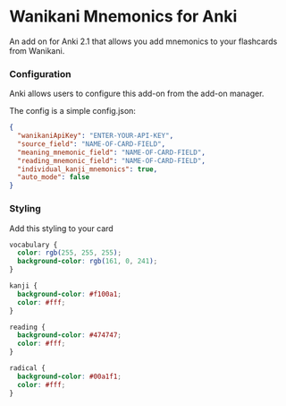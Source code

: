 # Wanikani Mnemonics for Anki

An add on for Anki 2.1 that allows you add mnemonics to your flashcards from Wanikani.

### Configuration

Anki allows users to configure this add-on from the add-on manager.

The config is a simple config.json:

```json
{
  "wanikaniApiKey": "ENTER-YOUR-API-KEY",
  "source_field": "NAME-OF-CARD-FIELD",
  "meaning_mnemonic_field": "NAME-OF-CARD-FIELD",
  "reading_mnemonic_field": "NAME-OF-CARD-FIELD",
  "individual_kanji_mnemonics": true,
  "auto_mode": false
}
```

### Styling

Add this styling to your card

```css
vocabulary {
  color: rgb(255, 255, 255);
  background-color: rgb(161, 0, 241);
}

kanji {
  background-color: #f100a1;
  color: #fff;
}

reading {
  background-color: #474747;
  color: #fff;
}

radical {
  background-color: #00a1f1;
  color: #fff;
}
```

